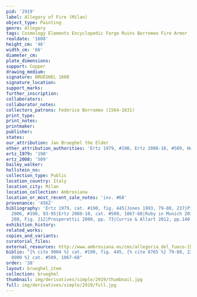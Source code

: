 ```yaml
---
pid: '2919'
label: Allegory of Fire (Milan)
object_type: Painting
genre: Allegory
tags: Cosmology Elements Encyclopedic Forge Ruins Borromeo Fire Armor
realdate: '1608'
height_cm: '46'
width_cm: '66'
diameter_cm: 
plate_dimensions: 
support: Copper
drawing_medium: 
signature: BRUEGHEL 1608
signature_location: 
support_marks: 
further_inscription: 
collaborators: 
collaborator_notes: 
collectors_patrons: Federico Borromeo (1564-1631)
print_type: 
print_notes: 
printmaker: 
publisher: 
states: 
our_attribution: Jan Brueghel the Elder
other_attribution_authorities: 'Ertz 1979, #190, Ertz 2008-10, #509, Honig database'
ertz_1979: '190'
ertz_2008: '509'
bailey_walker: 
hollstein_no: 
collection_type: Public
location_country: Italy
location_city: Milan
location_collection: Ambrosiana
location_or_most_recent_sale_notes: 'inv. #68'
provenance: '4562'
bibliography: 'Ertz 1979, cat. #190, fig. 445|Jones 1993, 79-80, 237|Pijl in Ambrosiana
  2006, #198, 93-95|Ertz 2008-10, cat. #509, 1067-68|Ruby in Munich 2013, pp. 42,
  288, Fig. 212|Prosperettii 2009, pp. 73|Currie & Allart 2012, pp.140'
exhibition_history: 
related_works: 
copies_and_variants: 
curatorial_files: 
external_resources: http://www.ambrosiana.eu/cms/allegoria_del_fuoco-1564.html
biblio: "{% cite 9004 %} cat. #190, fig. 445, {% cite 8765 %} 79-80, 237, {% cite
  8900 %} cat. #509, 1067-68"
order: '38'
layout: brueghel_item
collection: brueghel
thumbnail: img/derivatives/simple/2919/thumbnail.jpg
full: img/derivatives/simple/2919/full.jpg
---
```

